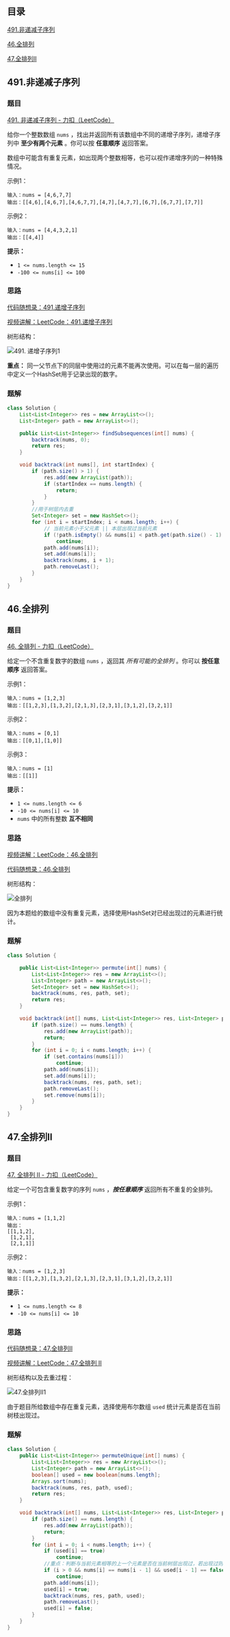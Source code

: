 ## 目录

[491.非递减子序列](#1)

[46.全排列](#2)

[47.全排列Ⅱ](#3)



## 491.非递减子序列<a id=1></a>

### 题目

[491. 非递减子序列 - 力扣（LeetCode）](https://leetcode.cn/problems/non-decreasing-subsequences/description/)

给你一个整数数组 `nums` ，找出并返回所有该数组中不同的递增子序列，递增子序列中 **至少有两个元素** 。你可以按 **任意顺序** 返回答案。

数组中可能含有重复元素，如出现两个整数相等，也可以视作递增序列的一种特殊情况。

示例1：

```
输入：nums = [4,6,7,7]
输出：[[4,6],[4,6,7],[4,6,7,7],[4,7],[4,7,7],[6,7],[6,7,7],[7,7]]
```

示例2：

```
输入：nums = [4,4,3,2,1]
输出：[[4,4]]
```

**提示：**

- `1 <= nums.length <= 15`
- `-100 <= nums[i] <= 100`



### 思路

[代码随想录：491.递增子序列](https://www.programmercarl.com/0491.递增子序列.html)

[视频讲解：LeetCode：491.递增子序列](https://www.bilibili.com/video/BV1EG4y1h78v/)

树形结构：

![491. 递增子序列1](https://code-thinking-1253855093.file.myqcloud.com/pics/20201124200229824.png)

**重点：** 同一父节点下的同层中使用过的元素不能再次使用。可以在每一层的遍历中定义一个HashSet用于记录出现的数字。





### 题解

```java
class Solution {
    List<List<Integer>> res = new ArrayList<>();
    List<Integer> path = new ArrayList<>();

    public List<List<Integer>> findSubsequences(int[] nums) {
        backtrack(nums, 0);
        return res;
    }

    void backtrack(int nums[], int startIndex) {
        if (path.size() > 1) {
            res.add(new ArrayList(path));
            if (startIndex == nums.length) {
                return;
            }
        }
        //用于树层内去重
        Set<Integer> set = new HashSet<>();
        for (int i = startIndex; i < nums.length; i++) {
            // 当前元素小于父元素 || 本层出现过当前元素
            if (!path.isEmpty() && nums[i] < path.get(path.size() - 1) || set.contains(nums[i]))
                continue;
            path.add(nums[i]);
            set.add(nums[i]);
            backtrack(nums, i + 1);
            path.removeLast();
        }
    }
}
```



## 46.全排列<a id=2></a>

### 题目

[46. 全排列 - 力扣（LeetCode）](https://leetcode.cn/problems/permutations/description/)

给定一个不含重复数字的数组 `nums` ，返回其 *所有可能的全排列* 。你可以 **按任意顺序** 返回答案。

示例1：

```
输入：nums = [1,2,3]
输出：[[1,2,3],[1,3,2],[2,1,3],[2,3,1],[3,1,2],[3,2,1]]
```

示例2：

```
输入：nums = [0,1]
输出：[[0,1],[1,0]]
```

示例3：

```
输入：nums = [1]
输出：[[1]]
```

**提示：**

- `1 <= nums.length <= 6`
- `-10 <= nums[i] <= 10`
- `nums` 中的所有整数 **互不相同**



### 思路

[视频讲解：LeetCode：46.全排列](https://www.bilibili.com/video/BV19v4y1S79W/)

[代码随想录：46.全排列](https://www.programmercarl.com/0046.全排列.html)

树形结构：

![全排列](https://code-thinking-1253855093.file.myqcloud.com/pics/20240803180318.png)

因为本题给的数组中没有重复元素，选择使用HashSet对已经出现过的元素进行统计。



### 题解

```java
class Solution {

    public List<List<Integer>> permute(int[] nums) {
        List<List<Integer>> res = new ArrayList<>();
        List<Integer> path = new ArrayList<>();
        Set<Integer> set = new HashSet<>();
        backtrack(nums, res, path, set);
        return res;
    }

    void backtrack(int[] nums, List<List<Integer>> res, List<Integer> path, Set<Integer> set) {
        if (path.size() == nums.length) {
            res.add(new ArrayList(path));
            return;
        }
        for (int i = 0; i < nums.length; i++) {
            if (set.contains(nums[i]))
                continue;
            path.add(nums[i]);
            set.add(nums[i]);
            backtrack(nums, res, path, set);
            path.removeLast();
            set.remove(nums[i]);
        }
    }
}
```



## 47.全排列Ⅱ<a id=3></a>

### 题目

[47. 全排列 II - 力扣（LeetCode）](https://leetcode.cn/problems/permutations-ii/description/)

给定一个可包含重复数字的序列 `nums` ，***按任意顺序*** 返回所有不重复的全排列。

示例1：

```
输入：nums = [1,1,2]
输出：
[[1,1,2],
 [1,2,1],
 [2,1,1]]
```

示例2：

```
输入：nums = [1,2,3]
输出：[[1,2,3],[1,3,2],[2,1,3],[2,3,1],[3,1,2],[3,2,1]]
```

**提示：**

- `1 <= nums.length <= 8`
- `-10 <= nums[i] <= 10`



### 思路

[代码随想录：47.全排列Ⅱ](https://www.programmercarl.com/0047.全排列II.html)

[视频讲解：LeetCode：47.全排列 Ⅱ](https://www.bilibili.com/video/BV1R84y1i7Tm/)

树形结构以及去重过程：

![47.全排列II1](https://code-thinking-1253855093.file.myqcloud.com/pics/20201124201331223.png)

由于题目所给数组中存在重复元素，选择使用布尔数组 `used` 统计元素是否在当前树枝出现过。



### 题解

```java
class Solution {
    public List<List<Integer>> permuteUnique(int[] nums) {
        List<List<Integer>> res = new ArrayList<>();
        List<Integer> path = new ArrayList<>();
        boolean[] used = new boolean[nums.length];
        Arrays.sort(nums);
        backtrack(nums, res, path, used);
        return res;
    }

    void backtrack(int[] nums, List<List<Integer>> res, List<Integer> path, boolean[] used) {
        if (path.size() == nums.length) {
            res.add(new ArrayList(path));
            return;
        }
        for (int i = 0; i < nums.length; i++) {
            if (used[i] == true)
                continue;
            //重点：判断与当前元素相等的上一个元素是否在当前树层出现过，若出现过则跳过当前元素
            if (i > 0 && nums[i] == nums[i - 1] && used[i - 1] == false)
                continue;
            path.add(nums[i]);
            used[i] = true;
            backtrack(nums, res, path, used);
            path.removeLast();
            used[i] = false;
        }
    }
}
```
